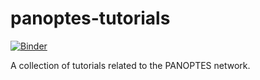 # panoptes-tutorials
[![Binder](https://mybinder.org/badge_logo.svg)](https://mybinder.org/v2/gh/panoptes/panoptes-tutorials/master)

A collection of tutorials related to the PANOPTES network.